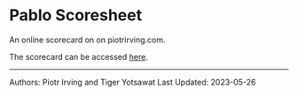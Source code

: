 # Pablo Scoresheet

An online scorecard on on piotrirving.com.

The scorecard can be accessed [here](https://piotrirving.com/Pablo/Score.html).

---

Authors: Piotr Irving and Tiger Yotsawat
Last Updated: 2023-05-26
